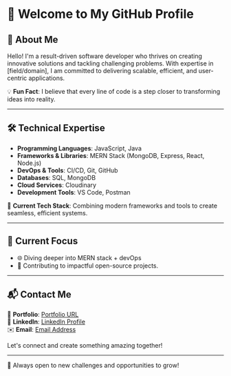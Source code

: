 # 👋 Welcome to My GitHub Profile

## 🚀 About Me
Hello! I'm a result-driven software developer who thrives on creating innovative solutions and tackling challenging problems. With expertise in [field/domain], I am committed to delivering scalable, efficient, and user-centric applications.

💡 **Fun Fact**: I believe that every line of code is a step closer to transforming ideas into reality.

---

## 🛠️ Technical Expertise
- **Programming Languages**: JavaScript, Java
- **Frameworks & Libraries**: MERN Stack (MongoDB, Express, React, Node.js)
- **DevOps & Tools**: CI/CD, Git, GitHub
- **Databases**: SQL, MongoDB
- **Cloud Services**: Cloudinary
- **Development Tools**: VS Code, Postman

🧩 **Current Tech Stack**: Combining modern frameworks and tools to create seamless, efficient systems.

---

## 🌟 Current Focus
- 🌐 Diving deeper into MERN stack + devOps
- 🌱 Contributing to impactful open-source projects.

---

## 📬 Contact Me
📁 **Portfolio**: [Portfolio URL](https://katyayani-portfolio.vercel.app/)  
🔗 **LinkedIn**: [LinkedIn Profile](https://linkedin.com/in/katyayanim12)  
✉️ **Email**: [Email Address](mailto:mishrakatyayani391@gmail.com)  

Let's connect and create something amazing together!

---

🎯 Always open to new challenges and opportunities to grow!
